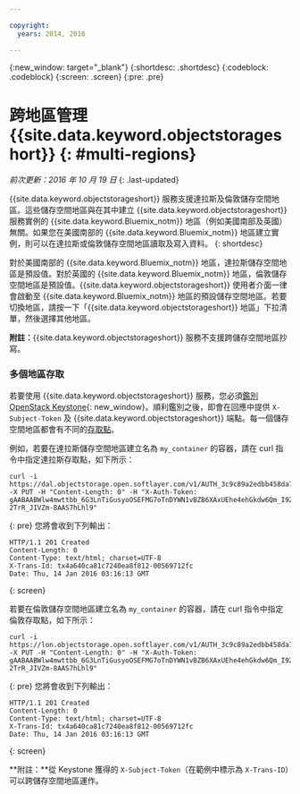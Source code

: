 ```yaml
---

copyright:
  years: 2014, 2016

---
```

{:new_window: target="_blank"}
{:shortdesc: .shortdesc}
{:codeblock: .codeblock}
{:screen: .screen}
{:pre: .pre}

# 跨地區管理 {{site.data.keyword.objectstorageshort}} {: #multi-regions}
*前次更新：2016 年 10 月 19 日*
{: .last-updated}

{{site.data.keyword.objectstorageshort}} 服務支援達拉斯及倫敦儲存空間地區。這些儲存空間地區與在其中建立 {{site.data.keyword.objectstorageshort}} 服務實例的 {{site.data.keyword.Bluemix_notm}} 地區（例如美國南部及英國）無關。如果您在美國南部的 {{site.data.keyword.Bluemix_notm}} 地區建立實例，則可以在達拉斯或倫敦儲存空間地區讀取及寫入資料。
{: shortdesc}

對於美國南部的 {{site.data.keyword.Bluemix_notm}} 地區，達拉斯儲存空間地區是預設值。對於英國的 {{site.data.keyword.Bluemix_notm}} 地區，倫敦儲存空間地區是預設值。{{site.data.keyword.objectstorageshort}} 使用者介面一律會啟動至 {{site.data.keyword.Bluemix_notm}} 地區的預設儲存空間地區。若要切換地區，請按一下「{{site.data.keyword.objectstorageshort}} 地區」下拉清單，然後選擇其他地區。

**附註：**{{site.data.keyword.objectstorageshort}} 服務不支援跨儲存空間地區抄寫。

### 多個地區存取

若要使用 {{site.data.keyword.objectstorageshort}} 服務，您必須[鑑別 OpenStack Keystone](../ObjectStorage/os_security.html#keystone-authentication){: new_window}。順利鑑別之後，即會在回應中提供 `X-Subject-Token` 及 {{site.data.keyword.objectstorageshort}} 端點。每一個儲存空間地區都會有不同的[存取點](../ObjectStorage/os_api.html#access-points)。


例如，若要在達拉斯儲存空間地區建立名為 `my_container` 的容器，請在 curl 指令中指定達拉斯存取點，如下所示：

  ```
  curl -i https://dal.objectstorage.open.softlayer.com/v1/AUTH_3c9c89a2edbb458da74a9e81e215da9e/my_container -X PUT -H "Content-Length: 0" -H "X-Auth-Token: gAABAABWlw4mwttbb_6G3LnTiGusyoOSEFMG7oTnDYWN1vBZB6XAxUEhe4ehGkdw6Qm_I9ZFFXr8fwcc2KaEbpWbQoglhAvrYTXbrkn8MvErLdnbcT0XK2t5L7lEZyyKQlsgmQWcrch9VOO_OiSKKToORZR7luI-2TrR_JIVZm-8AAS7hLhl9"
  ```
  {: pre}
您將會收到下列輸出：

  ```
  HTTP/1.1 201 Created
  Content-Length: 0
  Content-Type: text/html; charset=UTF-8
  X-Trans-Id: tx4a640ca81c7240ea8f812-00569712fc
  Date: Thu, 14 Jan 2016 03:16:13 GMT
  ```
  {: screen}

若要在倫敦儲存空間地區建立名為 `my_container` 的容器，請在 curl 指令中指定倫敦存取點，如下所示：

  ```
  curl -i https://lon.objectstorage.open.softlayer.com/v1/AUTH_3c9c89a2edbb458da74a9e81e215da9e/my_container -X PUT -H "Content-Length: 0" -H "X-Auth-Token: gAABAABWlw4mwttbb_6G3LnTiGusyoOSEFMG7oTnDYWN1vBZB6XAxUEhe4ehGkdw6Qm_I9ZFFXr8fwcc2KaEbpWbQoglhAvrYTXbrkn8MvErLdnbcT0XK2t5L7lEZyyKQlsgmQWcrch9VOO_OiSKKToORZR7luI-2TrR_JIVZm-8AAS7hLhl9"
  ```
  {: pre}
您將會收到下列輸出：

  ```
  HTTP/1.1 201 Created
  Content-Length: 0
  Content-Type: text/html; charset=UTF-8
  X-Trans-Id: tx4a640ca81c7240ea8f812-00569712fc
  Date: Thu, 14 Jan 2016 03:16:13 GMT
  ```
  {: screen}

**附註：**從 Keystone 獲得的 `X-Subject-Token`（在範例中標示為 `X-Trans-ID`）可以跨儲存空間地區運作。
